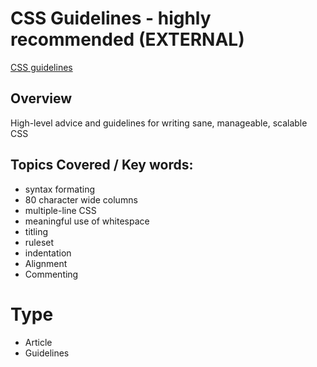 # CSS Guidelines - **highly recommended** (EXTERNAL)
[CSS guidelines](http://cssguidelin.es/#the-importance-of-a-styleguide)

## Overview
High-level advice and guidelines for writing sane, manageable, scalable CSS

## Topics Covered / Key words:
- syntax formating
- 80 character wide columns
- multiple-line CSS
- meaningful use of whitespace
- titling
- ruleset
- indentation
- Alignment
- Commenting

# Type
- Article
- Guidelines
